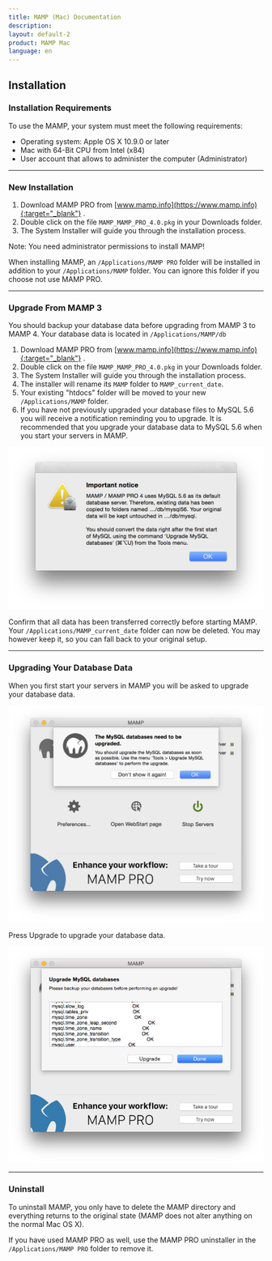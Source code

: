 ```yaml
---
title: MAMP (Mac) Documentation
description: 
layout: default-2
product: MAMP Mac
language: en
---
```


## Installation

### Installation Requirements

To use the MAMP, your system must meet the following requirements:

- Operating system: Apple OS X 10.9.0 or later
- Mac with 64-Bit CPU from Intel (x84)
- User account that allows to administer the computer (Administrator)

---

### New Installation

1. Download MAMP PRO from [www.mamp.info](https://www.mamp.info){:target="_blank"} .
2. Double click on the file `MAMP_MAMP_PRO_4.0.pkg` in your Downloads folder.
3. The System Installer will guide you through the installation process.

<div class="alert" role="alert">
Note: You need administrator permissions to install MAMP!
</div>

When installing MAMP, an `/Applications/MAMP PRO` folder will be installed in addition to your `/Applications/MAMP` folder. You can ignore this folder if you choose not use MAMP PRO.

---

### Upgrade From MAMP 3

You should backup your database data before upgrading from MAMP 3 to MAMP 4. Your database data is located in  `/Applications/MAMP/db`

1. Download MAMP PRO from [www.mamp.info](https://www.mamp.info){:target="_blank"} .
2. Double click on the file `MAMP_MAMP_PRO_4.0.pkg` in your Downloads folder.
3. The System Installer will guide you through the installation process.
4. The installer will rename its `MAMP` folder to `MAMP_current_date`.
5. Your existing "htdocs" folder will be moved to your new `/Applications/MAMP` folder.
6. If you have not previously upgraded your database files to MySQL 5.6 you will receive a notification reminding you to upgrade. It is recommended that you upgrade your database data to MySQL 5.6 when you start your servers in MAMP.

![MAMP](UpgradeMySQLNotice.png)

Confirm that all data has been transferred correctly before starting MAMP. Your `/Applications/MAMP_current_date` folder can now be deleted. You may however keep it, so you can fall back to your original setup.

---

### Upgrading Your Database Data

When you first start your servers in MAMP you will be asked to upgrade your database data.

![MAMP](UpgradeMessage.png)

Press Upgrade to upgrade your database data.

![MAMP](UpgradeComplete.png)

---

### Uninstall

To uninstall MAMP, you only have to delete the MAMP directory and everything returns to the original state (MAMP does not alter anything on the normal Mac OS X).

If you have used MAMP PRO as well, use the MAMP PRO uninstaller in the `/Applications/MAMP PRO` folder to remove it.

